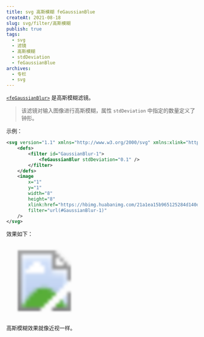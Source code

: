 ```yaml
---
title: svg 高斯模糊 feGaussianBlue
createAt: 2021-08-18
slug: svg/filter/高斯模糊
publish: true
tags:
  - svg
  - 滤镜
  - 高斯模糊
  - stdDeviation
  - feGaussianBlue
archives:
  - 专栏
  - svg
---
```


[`<feGaussianBlur>`](https://developer.mozilla.org/zh-CN/docs/Web/SVG/Element/feGaussianBlur) 是高斯模糊滤镜。

> 该滤镜对输入图像进行高斯模糊，属性 `stdDeviation` 中指定的数量定义了钟形。

示例：

```xml
<svg version="1.1" xmlns="http://www.w3.org/2000/svg" xmlns:xlink="http://www.w3.org/1999/xlink" width="200" height="200" viewBox="0 0 10 10">
	<defs>
		<filter id="GaussianBlur-1">
			<feGaussianBlur stdDeviation="0.1" />
		</filter>
	</defs>
	<image
		x="1"
		y="1"
		width="8"
		height="8"
		xlink:href="https://hbimg.huabanimg.com/21a1ea15b965125284d140d6c160b308fb6c44731b7b2-glHieg_fw658"
		filter="url(#GaussianBlur-1)"
	/>
</svg>
```

效果如下：

<svg version="1.1" xmlns="http://www.w3.org/2000/svg" xmlns:xlink="http://www.w3.org/1999/xlink" width="200" height="200" viewBox="0 0 10 10">
	<defs>
		<filter id="GaussianBlur-1">
			<feGaussianBlur stdDeviation="0.1" />
		</filter>
	</defs>
	<image
		x="1"
		y="1"
		width="8"
		height="8"
		xlink:href="https://hbimg.huabanimg.com/21a1ea15b965125284d140d6c160b308fb6c44731b7b2-glHieg_fw658"
		filter="url(#GaussianBlur-1)"
	/>
</svg>

高斯模糊效果就像近视一样。
